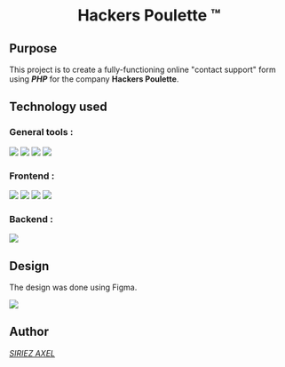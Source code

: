 <h1 align=center>Hackers Poulette ™</h1>
<h2>Purpose</h2>

This project is to create a fully-functioning online "contact support" form using ***PHP*** for the company **Hackers Poulette**.

<h2>
  Technology used
</h2>
<h3>General tools :</h3>
<p>
<img src="https://img.shields.io/badge/GitHub-100000?style=for-the-badge&logo=github&logoColor=white">
<img src="https://img.shields.io/badge/GIT-E44C30?style=for-the-badge&logo=git&logoColor=white">
<img src="https://img.shields.io/badge/GitKraken-179287?style=for-the-badge&logo=GitKraken&logoColor=white">
<img src="https://img.shields.io/badge/Figma-F24E1E?style=for-the-badge&logo=figma&logoColor=white">
</p>

<h3>Frontend :</h3>
<p>
<img src="https://img.shields.io/badge/HTML5-E34F26?style=for-the-badge&logo=html5&logoColor=white">
<img src="https://img.shields.io/badge/CSS3-1572B6?style=for-the-badge&logo=css3&logoColor=white">
<img src="https://img.shields.io/badge/Sass-CC6699?style=for-the-badge&logo=sass&logoColor=white">
<img src="https://img.shields.io/badge/Tailwind_CSS-38B2AC?style=for-the-badge&logo=tailwind-css&logoColor=white">
</p>

<h3>Backend :</h3>
<p>
<img src="https://img.shields.io/badge/PHP-777BB4?style=for-the-badge&logo=php&logoColor=white">
</p>

<h2>
  Design
</h2>

The design was done using Figma.


[<img src="https://user-images.githubusercontent.com/98603007/165967668-3199f9d7-56c9-47f6-96fc-a3350ccb64ea.png">](https://www.figma.com/file/TQdEkTqRIbkQO4DdQc25fq/Hackers-Poulette-project?node-id=0%3A1)


<h2>
  Author
</h2>

[*SIRIEZ AXEL*](https://github.com/SIRIEZ-Axel)
